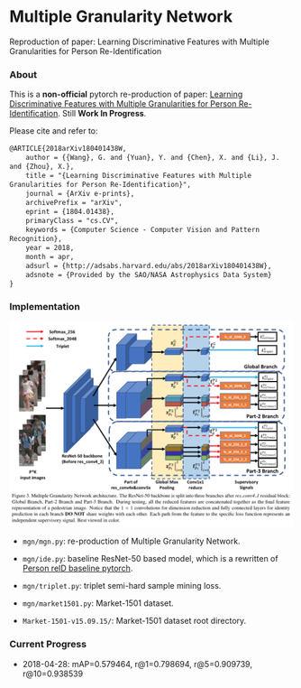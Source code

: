 # Multiple Granularity Network
Reproduction of paper: Learning Discriminative Features with Multiple Granularities for Person Re-Identification

### About

This is a **non-official** pytorch re-production of paper: [Learning Discriminative Features with Multiple 
Granularities for Person Re-Identification](https://arxiv.org/abs/1804.01438). Still **Work In Progress**.

Please cite and refer to:

```text
@ARTICLE{2018arXiv180401438W,
    author = {{Wang}, G. and {Yuan}, Y. and {Chen}, X. and {Li}, J. and {Zhou}, X.},
    title = "{Learning Discriminative Features with Multiple Granularities for Person Re-Identification}",
    journal = {ArXiv e-prints},
    archivePrefix = "arXiv",
    eprint = {1804.01438},
    primaryClass = "cs.CV",
    keywords = {Computer Science - Computer Vision and Pattern Recognition},
    year = 2018,
    month = apr,
    adsurl = {http://adsabs.harvard.edu/abs/2018arXiv180401438W},
    adsnote = {Provided by the SAO/NASA Astrophysics Data System}
}
```

### Implementation

![Multiple Granularity Network](/architecture.png)

* `mgn/mgn.py`: re-production of Multiple Granularity Network.

* `mgn/ide.py`: baseline ResNet-50 based model, which is a rewritten of [Person reID baseline pytorch](
https://github.com/layumi/Person_reID_baseline_pytorch).

* `mgn/triplet.py`: triplet semi-hard sample mining loss.

* `mgn/market1501.py`: Market-1501 dataset.

* `Market-1501-v15.09.15/`: Market-1501 dataset root directory.

### Current Progress

* 2018-04-28: mAP=0.579464, r@1=0.798694, r@5=0.909739, r@10=0.938539
